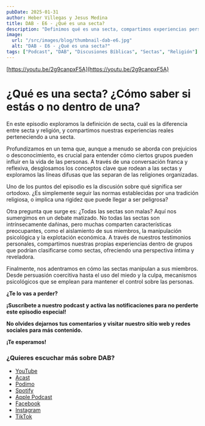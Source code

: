 ```yaml
---
pubDate: 2025-01-31
author: Heber Villegas y Jesus Medina
title: DAB - E6 - ¿Qué es una secta?
description: "Definimos qué es una secta, compartimos experiencias personales y discutimos los límites entre religión, ortodoxia y manipulación."
image:
  url: "/src/images/blog/thumbnail-dab-e6.jpg"
  alt: "DAB - E6 - ¿Qué es una secta?"
tags: ["Podcast", "DAB", "Discusiones Bíblicas", "Sectas", "Religión"]
---
```


[https://youtu.be/2g9canpxF5A](https://youtu.be/2g9canpxF5A)

# ¿Qué es una secta? ¿Cómo saber si estás o no dentro de una?

En este episodio exploramos la definición de secta, cuál es la diferencia entre secta y religión, y compartimos nuestras experiencias reales perteneciendo a una secta.

Profundizamos en un tema que, aunque a menudo se aborda con prejuicios o desconocimiento, es crucial para entender cómo ciertos grupos pueden influir en la vida de las personas. A través de una conversación franca y reflexiva, desglosamos los conceptos clave que rodean a las sectas y exploramos las líneas difusas que las separan de las religiones organizadas.

Uno de los puntos del episodio es la discusión sobre qué significa ser ortodoxo. ¿Es simplemente seguir las normas establecidas por una tradición religiosa, o implica una rigidez que puede llegar a ser peligrosa?

Otra pregunta que surge es: ¿Todas las sectas son malas? Aquí nos sumergimos en un debate matizado. No todas las sectas son intrínsecamente dañinas, pero muchas comparten características preocupantes, como el aislamiento de sus miembros, la manipulación psicológica y la explotación económica. A través de nuestros testimonios personales, compartimos nuestras propias experiencias dentro de grupos que podrían clasificarse como sectas, ofreciendo una perspectiva íntima y reveladora.

Finalmente, nos adentramos en cómo las sectas manipulan a sus miembros. Desde persuasión coercitiva hasta el uso del miedo y la culpa, mecanismos psicológicos que se emplean para mantener el control sobre las personas.

**¿Te lo vas a perder?**

**¡Suscríbete a nuestro podcast y activa las notificaciones para no perderte este episodio especial!**

**No olvides dejarnos tus comentarios y visitar nuestro sitio web y redes sociales para más contenido.**

**¡Te esperamos!**

### **¿Quieres escuchar más sobre DAB?**

- [YouTube](https://www.youtube.com/@discusionesbiblicas)
- [Acast](https://shows.acast.com/discusionesbiblicas)
- [Podimo](https://share.podimo.com/podcast/ef93b5a2-8bd4-4105-abe3-3c1cffa718b7?creatorId=e12b0f6c-3337-4ab7-abd1-5647481bc9fb&key=GePw0UCkvjln&source=ln&from=studio)
- [Spotify](https://open.spotify.com/show/6YUuB3dgq7vaLK6YVXvs7Q)
- [Apple Podcast](https://podcasts.apple.com/mx/podcast/discusiones-biblicas/id1645841221)
- [Facebook](https://www.facebook.com/discusionesbiblicas)
- [Instagram](https://www.instagram.com/discusionesbiblicas/)
- [TikTok](https://www.tiktok.com/@discusionesbiblicas)
